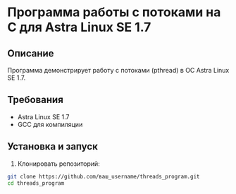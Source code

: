 # Программа работы с потоками на C для Astra Linux SE 1.7

## Описание
Программа демонстрирует работу с потоками (pthread) в ОС Astra Linux SE 1.7.

## Требования
- Astra Linux SE 1.7
- GCC для компиляции

## Установка и запуск
1. Клонировать репозиторий:
```bash
git clone https://github.com/ваш_username/threads_program.git
cd threads_program
